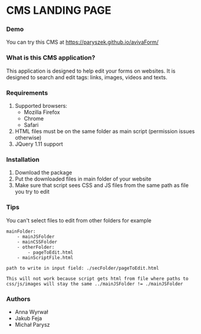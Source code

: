 # CMS LANDING PAGE
### Demo
You can try this CMS at https://paryszek.github.io/avivaForm/

### What is this CMS application?
This application is designed to help edit your forms on websites. It is designed to search and edit tags: links, images, videos and texts.

### Requirements
1. Supported browsers:
   - Mozilla Firefox
   - Chrome
   - Safari
2. HTML files must be on the same folder as main script (permission issues otherwise)
3. JQuery 1.11 support

### Installation
1. Download the package
2. Put the downloaded files in main folder of your website
3. Make sure that script sees CSS and JS files from the same path as file you try to edit

### Tips
You can't select files to edit from other folders for example

	mainFolder:
		- mainJSFolder
		- mainCSSFolder
		- otherFolder:
			- pageToEdit.html
		- mainScriptFile.html
		
	path to write in input field: ./secFolder/pageToEdit.html 

	This will not work because script gets html from file where paths to css/js/images will stay the same ../mainJSFolder != ./mainJSFolder 
		

### Authors
- Anna Wyrwał 
- Jakub Feja 
- Michał Parysz
